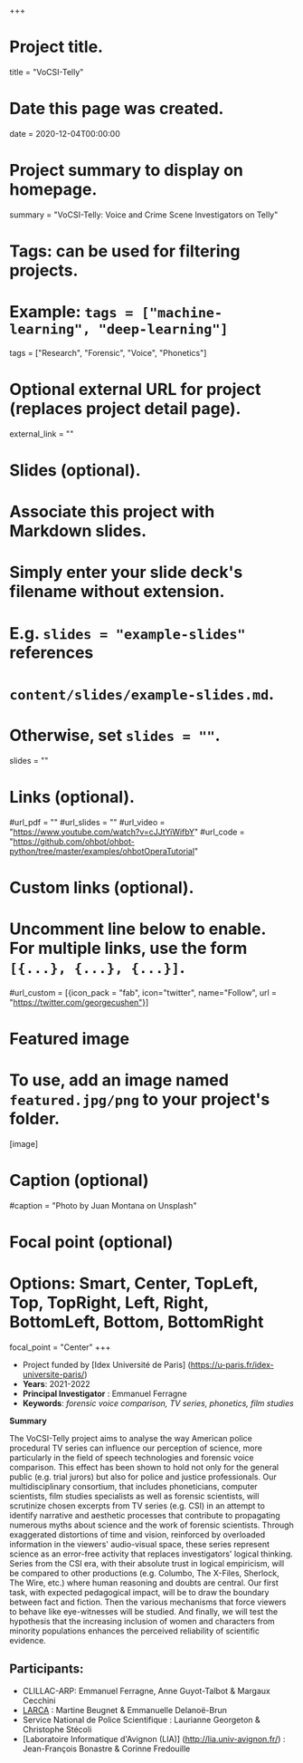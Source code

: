 +++
# Project title.
title = "VoCSI-Telly"

# Date this page was created.
date = 2020-12-04T00:00:00

# Project summary to display on homepage.
summary = "VoCSI-Telly: Voice and Crime Scene Investigators on Telly"

# Tags: can be used for filtering projects.
# Example: `tags = ["machine-learning", "deep-learning"]`
tags = ["Research", "Forensic", "Voice", "Phonetics"]

# Optional external URL for project (replaces project detail page).
external_link = ""

# Slides (optional).
#   Associate this project with Markdown slides.
#   Simply enter your slide deck's filename without extension.
#   E.g. `slides = "example-slides"` references 
#   `content/slides/example-slides.md`.
#   Otherwise, set `slides = ""`.
slides = ""

# Links (optional).
#url_pdf = ""
#url_slides = ""
#url_video = "https://www.youtube.com/watch?v=cJJtYiWifbY"
#url_code = "https://github.com/ohbot/ohbot-python/tree/master/examples/ohbotOperaTutorial"

# Custom links (optional).
#   Uncomment line below to enable. For multiple links, use the form `[{...}, {...}, {...}]`.
#url_custom = [{icon_pack = "fab", icon="twitter", name="Follow", url = "https://twitter.com/georgecushen"}]

# Featured image
# To use, add an image named `featured.jpg/png` to your project's folder. 
[image]
  # Caption (optional)
  #caption = "Photo by Juan Montana on Unsplash"
  
  # Focal point (optional)
  # Options: Smart, Center, TopLeft, Top, TopRight, Left, Right, BottomLeft, Bottom, BottomRight
  focal_point = "Center"
+++
- Project funded by [Idex Université de Paris] (https://u-paris.fr/idex-universite-paris/)
- **Years**: 2021-2022
- **Principal Investigator** : Emmanuel Ferragne
- **Keywords**: *forensic voice comparison, TV series, phonetics, film studies*


**Summary**

The VoCSI-Telly project aims to analyse the way American police procedural TV series can influence our perception of science, more particularly in the field of speech technologies and forensic voice comparison. This effect has been shown to hold not only for the general public (e.g. trial jurors) but also for police and justice professionals. Our multidisciplinary consortium, that includes phoneticians, computer scientists, film studies specialists as well as forensic scientists, will scrutinize chosen excerpts from TV series (e.g. CSI) in an attempt to identify narrative and aesthetic processes that contribute to propagating numerous myths about science and the work of forensic scientists. Through exaggerated distortions of time and vision, reinforced by overloaded information in the viewers' audio-visual space, these series represent science as an error-free activity that replaces investigators' logical thinking. Series from the CSI era, with their absolute trust in logical empiricism, will be compared to other productions (e.g. Columbo, The X-Files, Sherlock, The Wire, etc.) where human reasoning and doubts are central. Our first task, with expected pedagogical impact, will be to draw the boundary between fact and fiction. Then the various mechanisms that force viewers to behave like eye-witnesses will be studied. And finally, we will test the hypothesis that the increasing inclusion of women and characters from minority populations enhances the perceived reliability of scientific evidence. 

## Participants:
- CLILLAC-ARP: Emmanuel Ferragne, Anne Guyot-Talbot & Margaux Cecchini
- [LARCA](http://www.larca.univ-paris-diderot.fr/en/home/) : Martine Beugnet & Emmanuelle Delanoë-Brun
- Service National de Police Scientifique : Laurianne Georgeton & Christophe Stécoli
- [Laboratoire Informatique d'Avignon (LIA)] (http://lia.univ-avignon.fr/) : Jean-François Bonastre & Corinne Fredouille
